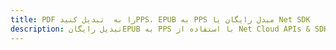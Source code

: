---title: PDF را به  تبدیل کنیدPPS، EPUB به PPS مبدل رایگان یا Net SDKdescription: تبدیل رایگانEPUB به PPS با استفاده از Net Cloud APIs & SDK همچنین اسناد PDF را در Cloud ایجاد، ویرایش و رندر کنید.---